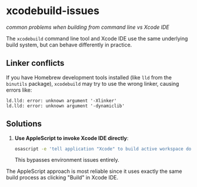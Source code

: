 # xcodebuild-issues
*common problems when building from command line vs Xcode IDE*

The `xcodebuild` command line tool and Xcode IDE use the same underlying build system, but can behave differently in practice.

## Linker conflicts
If you have Homebrew development tools installed (like `lld` from the `binutils` package), `xcodebuild` may try to use the wrong linker, causing errors like:
```
ld.lld: error: unknown argument '-Xlinker'
ld.lld: error: unknown argument '-dynamiclib'
```

## Solutions
1. **Use AppleScript to invoke Xcode IDE directly**:
   ```bash
   osascript -e 'tell application "Xcode" to build active workspace document'
   ```
   This bypasses environment issues entirely.

The AppleScript approach is most reliable since it uses exactly the same build process as clicking "Build" in Xcode IDE.